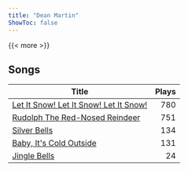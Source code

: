 ```yaml
---
title: "Dean Martin"
ShowToc: false
---
```


{{< more >}}

## Songs
Title | Plays 
----- | -----: 
[Let It Snow! Let It Snow! Let It Snow!](/songs/let-it-snow-let-it-snow-let-it-snow) | 780
[Rudolph The Red-Nosed Reindeer](/songs/rudolph-the-red-nosed-reindeer) | 751
[Silver Bells](/songs/silver-bells) | 134
[Baby, It's Cold Outside](/songs/baby-its-cold-outside) | 131
[Jingle Bells](/songs/jingle-bells) | 24

